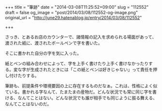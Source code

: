 +++
title = "筆跡"
date = "2014-03-08T11:25:52+09:00"
slug = "112552"
draft = false
og_image = "post/2014/03/08/112552-og-image.png"
original_url = "http://june29.hatenablog.jp/entry/2014/03/08/112552"

+++

<p>さっき、とあるお店のカウンターで、諸情報の記入を求められる場面があって、渡された紙に、渡されたボールペンで字を書いた。</p>
<p>そこに書かれた自分の字を気に入った。</p>
<p>紙とペンの組み合わせによって、字を上手く書けたり上手く書けなかったりする。変な字が生成されたときには「この紙とペンは好きじゃない」って責任を押し付けたりする。</p>
<p>筆跡も、前提条件や環境要因の上に存在するものだなぁ。これは、性格によく似ている。書かれる字なんて、たまたまの産物だ。どんな状況でも常に同じ字を書ける、なんてことはない。どんな状況でも誰が相手でも同じように振る舞える、なんてことはないのだ。</p>
